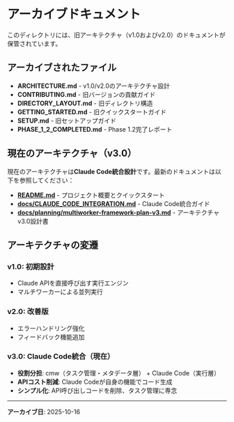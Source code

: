 # アーカイブドキュメント

このディレクトリには、旧アーキテクチャ（v1.0およびv2.0）のドキュメントが保管されています。

## アーカイブされたファイル

- **ARCHITECTURE.md** - v1.0/v2.0のアーキテクチャ設計
- **CONTRIBUTING.md** - 旧バージョンの貢献ガイド
- **DIRECTORY_LAYOUT.md** - 旧ディレクトリ構造
- **GETTING_STARTED.md** - 旧クイックスタートガイド
- **SETUP.md** - 旧セットアップガイド
- **PHASE_1_2_COMPLETED.md** - Phase 1.2完了レポート

## 現在のアーキテクチャ（v3.0）

現在のアーキテクチャは**Claude Code統合設計**です。最新のドキュメントは以下を参照してください：

- **[README.md](../../README.md)** - プロジェクト概要とクイックスタート
- **[docs/CLAUDE_CODE_INTEGRATION.md](../CLAUDE_CODE_INTEGRATION.md)** - Claude Code統合ガイド
- **[docs/planning/multiworker-framework-plan-v3.md](../planning/multiworker-framework-plan-v3.md)** - アーキテクチャv3.0設計書

## アーキテクチャの変遷

### v1.0: 初期設計
- Claude APIを直接呼び出す実行エンジン
- マルチワーカーによる並列実行

### v2.0: 改善版
- エラーハンドリング強化
- フィードバック機能追加

### v3.0: Claude Code統合（現在）
- **役割分担**: cmw（タスク管理・メタデータ層） + Claude Code（実行層）
- **APIコスト削減**: Claude Codeが自身の機能でコード生成
- **シンプル化**: API呼び出しコードを削除、タスク管理に専念

---

**アーカイブ日**: 2025-10-16
